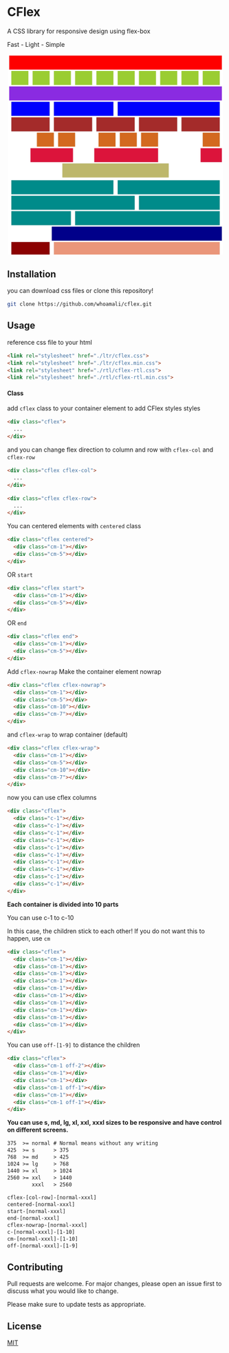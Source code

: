# CFlex
A CSS library for responsive design using flex-box

Fast - Light - Simple

<p align="center"><img src="/images/Examples.png" data-canonical-src="/images/Examples.png" width="500" /></p>

## Installation
you can download css files or clone this repository!

```bash
git clone https://github.com/whoamali/cflex.git
```

## Usage
reference css file to your html

```html
<link rel="stylesheet" href="./ltr/cflex.css">
<link rel="stylesheet" href="./ltr/cflex.min.css">
<link rel="stylesheet" href="./rtl/cflex-rtl.css">
<link rel="stylesheet" href="./rtl/cflex-rtl.min.css">
```

#### Class
add ``cflex`` class to your container element to add CFlex styles styles

```html
<div class="cflex">
  ...
</div>
```

and you can change flex direction to column and row with ``cflex-col`` and ``cflex-row``

```html
<div class="cflex cflex-col">
  ...
</div>
```

```html
<div class="cflex cflex-row">
  ...
</div>
```

You can centered elements with ``centered`` class
```html
<div class="cflex centered">
  <div class="cm-1"></div>
  <div class="cm-5"></div>
</div>
```
OR ``start``
```html
<div class="cflex start">
  <div class="cm-1"></div>
  <div class="cm-5"></div>
</div>
```
OR ``end``
```html
<div class="cflex end">
  <div class="cm-1"></div>
  <div class="cm-5"></div>
</div>
```

Add ``cflex-nowrap`` Make the container element nowrap
```html
<div class="cflex cflex-nowrap">
  <div class="cm-1"></div>
  <div class="cm-5"></div>
  <div class="cm-10"></div>
  <div class="cm-7"></div>
</div>
```
and ``cflex-wrap`` to wrap container (default)
```html
<div class="cflex cflex-wrap">
  <div class="cm-1"></div>
  <div class="cm-5"></div>
  <div class="cm-10"></div>
  <div class="cm-7"></div>
</div>
```

now you can use cflex columns

```html
<div class="cflex">
  <div class="c-1"></div>
  <div class="c-1"></div>
  <div class="c-1"></div>
  <div class="c-1"></div>
  <div class="c-1"></div>
  <div class="c-1"></div>
  <div class="c-1"></div>
  <div class="c-1"></div>
  <div class="c-1"></div>
  <div class="c-1"></div>
</div>
```

**Each container is divided into 10 parts**

You can use c-1 to c-10

In this case, the children stick to each other! If you do not want this to happen, use ``cm``

```html
<div class="cflex">
  <div class="cm-1"></div>
  <div class="cm-1"></div>
  <div class="cm-1"></div>
  <div class="cm-1"></div>
  <div class="cm-1"></div>
  <div class="cm-1"></div>
  <div class="cm-1"></div>
  <div class="cm-1"></div>
  <div class="cm-1"></div>
  <div class="cm-1"></div>
</div>
```

You can use ``off-[1-9]`` to distance the children

```html
<div class="cflex">
  <div class="cm-1 off-2"></div>
  <div class="cm-1"></div>
  <div class="cm-1"></div>
  <div class="cm-1 off-1"></div>
  <div class="cm-1"></div>
  <div class="cm-1 off-1"></div>
</div>
```

**You can use s, md, lg, xl, xxl, xxxl sizes to be responsive and have control on different screens.**

```
375  >= normal # Normal means without any writing
425  >= s      > 375
768  >= md     > 425
1024 >= lg     > 768
1440 >= xl     > 1024
2560 >= xxl    > 1440
        xxxl   > 2560
```
```
cflex-[col-row]-[normal-xxxl]
centered-[normal-xxxl]
start-[normal-xxxl]
end-[normal-xxxl]
cflex-nowrap-[normal-xxxl]
c-[normal-xxxl]-[1-10]
cm-[normal-xxxl]-[1-10]
off-[normal-xxxl]-[1-9]
```

## Contributing
Pull requests are welcome. For major changes, please open an issue first to discuss what you would like to change.

Please make sure to update tests as appropriate.

## License
[MIT](https://choosealicense.com/licenses/mit/)
